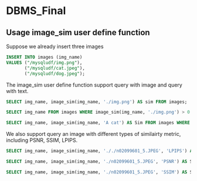 # DBMS_Final

## Usage image_sim user define function

Suppose we already insert three images
```sql
INSERT INTO images (img_name)
VALUES ("/mysqludf/img.png"),
       ("/mysqludf/cat.jpeg"),
       ("/mysqludf/dog.jpeg");
```
The image_sim user define function support query with image and query with text. 

```sql
SELECT img_name, image_sim(img_name, './img.png') AS sim FROM images;

SELECT img_name FROM images WHERE image_sim(img_name, './img.png') > 0.8;

SELECT img_name, image_sim(img_name, 'A cat') AS Sim FROM images WHERE image_sim(img_name, 'A cat') > 0.25;

```

We also support query an image with different types of similairty metric, including PSNR, SSIM, LPIPS.

```sql
SELECT img_name, image_sim(img_name, '././n02099601_5.JPEG', 'LPIPS') AS Sim_LPIPS FROM images;

SELECT img_name, image_sim(img_name, './n02099601_5.JPEG', 'PSNR') AS Sim_PSNR FROM images;

SELECT img_name, image_sim(img_name, './n02099601_5.JPEG', 'SSIM') AS Sim_SSIM FROM images;
```



